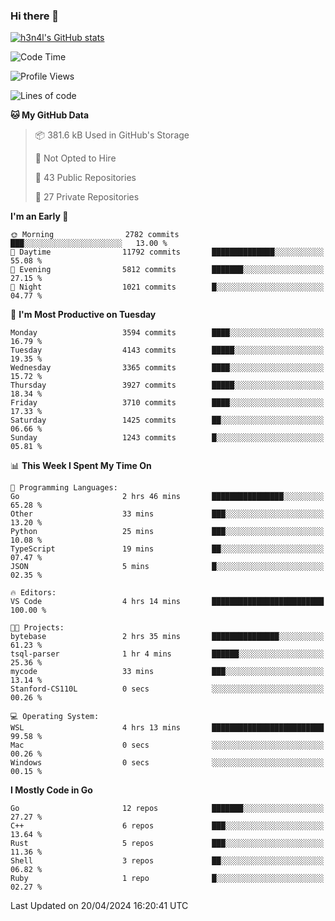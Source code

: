 ### Hi there 👋

[![h3n4l's GitHub stats](https://github-readme-stats.vercel.app/api?username=h3n4l&count_private=true&show_icons=true&theme=radical)](https://github.com/h3n4l/github-readme-stats)

<!--START_SECTION:waka-->
![Code Time](http://img.shields.io/badge/Code%20Time-1%2C864%20hrs%2013%20mins-blue)

![Profile Views](http://img.shields.io/badge/Profile%20Views-0-blue)

![Lines of code](https://img.shields.io/badge/From%20Hello%20World%20I%27ve%20Written-7.1%20million%20lines%20of%20code-blue)

**🐱 My GitHub Data** 

> 📦 381.6 kB Used in GitHub's Storage 
 > 
> 🚫 Not Opted to Hire
 > 
> 📜 43 Public Repositories 
 > 
> 🔑 27 Private Repositories 
 > 
**I'm an Early 🐤** 

```text
🌞 Morning                2782 commits        ███░░░░░░░░░░░░░░░░░░░░░░   13.00 % 
🌆 Daytime                11792 commits       ██████████████░░░░░░░░░░░   55.08 % 
🌃 Evening                5812 commits        ███████░░░░░░░░░░░░░░░░░░   27.15 % 
🌙 Night                  1021 commits        █░░░░░░░░░░░░░░░░░░░░░░░░   04.77 % 
```
📅 **I'm Most Productive on Tuesday** 

```text
Monday                   3594 commits        ████░░░░░░░░░░░░░░░░░░░░░   16.79 % 
Tuesday                  4143 commits        █████░░░░░░░░░░░░░░░░░░░░   19.35 % 
Wednesday                3365 commits        ████░░░░░░░░░░░░░░░░░░░░░   15.72 % 
Thursday                 3927 commits        █████░░░░░░░░░░░░░░░░░░░░   18.34 % 
Friday                   3710 commits        ████░░░░░░░░░░░░░░░░░░░░░   17.33 % 
Saturday                 1425 commits        ██░░░░░░░░░░░░░░░░░░░░░░░   06.66 % 
Sunday                   1243 commits        █░░░░░░░░░░░░░░░░░░░░░░░░   05.81 % 
```


📊 **This Week I Spent My Time On** 

```text
💬 Programming Languages: 
Go                       2 hrs 46 mins       ████████████████░░░░░░░░░   65.28 % 
Other                    33 mins             ███░░░░░░░░░░░░░░░░░░░░░░   13.20 % 
Python                   25 mins             ███░░░░░░░░░░░░░░░░░░░░░░   10.08 % 
TypeScript               19 mins             ██░░░░░░░░░░░░░░░░░░░░░░░   07.47 % 
JSON                     5 mins              █░░░░░░░░░░░░░░░░░░░░░░░░   02.35 % 

🔥 Editors: 
VS Code                  4 hrs 14 mins       █████████████████████████   100.00 % 

🐱‍💻 Projects: 
bytebase                 2 hrs 35 mins       ███████████████░░░░░░░░░░   61.23 % 
tsql-parser              1 hr 4 mins         ██████░░░░░░░░░░░░░░░░░░░   25.36 % 
mycode                   33 mins             ███░░░░░░░░░░░░░░░░░░░░░░   13.14 % 
Stanford-CS110L          0 secs              ░░░░░░░░░░░░░░░░░░░░░░░░░   00.26 % 

💻 Operating System: 
WSL                      4 hrs 13 mins       █████████████████████████   99.58 % 
Mac                      0 secs              ░░░░░░░░░░░░░░░░░░░░░░░░░   00.26 % 
Windows                  0 secs              ░░░░░░░░░░░░░░░░░░░░░░░░░   00.15 % 
```

**I Mostly Code in Go** 

```text
Go                       12 repos            ███████░░░░░░░░░░░░░░░░░░   27.27 % 
C++                      6 repos             ███░░░░░░░░░░░░░░░░░░░░░░   13.64 % 
Rust                     5 repos             ███░░░░░░░░░░░░░░░░░░░░░░   11.36 % 
Shell                    3 repos             ██░░░░░░░░░░░░░░░░░░░░░░░   06.82 % 
Ruby                     1 repo              █░░░░░░░░░░░░░░░░░░░░░░░░   02.27 % 
```




 Last Updated on 20/04/2024 16:20:41 UTC
<!--END_SECTION:waka-->

